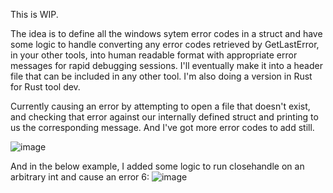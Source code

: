 This is WIP.

The idea is to define all the windows sytem error codes in a struct and have some logic to handle converting any error codes retrieved by GetLastError, in your other tools, into human readable format with appropriate error messages for rapid debugging sessions. I'll eventually make it into a header file that can be included in any other tool. I'm also doing a version in Rust for Rust tool dev.

Currently causing an error by attempting to open a file that doesn't exist, and checking that error against our internally defined struct and printing to us the corresponding message. And I've got more error codes to add still.

![image](https://user-images.githubusercontent.com/105792760/209018867-333654c5-a922-420d-bc32-899806876a14.png)

And in the below example, I added some logic to run closehandle on an arbitrary int and cause an error 6:
![image](https://user-images.githubusercontent.com/105792760/209019565-b8cee28c-f43a-49e2-bff3-64902be99820.png)

